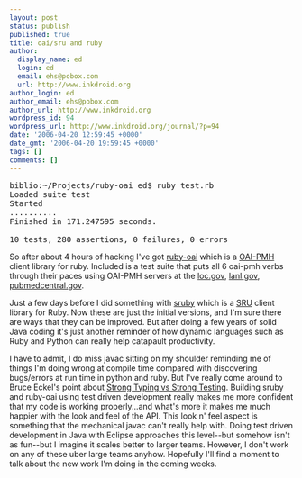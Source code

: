 ```yaml
---
layout: post
status: publish
published: true
title: oai/sru and ruby
author:
  display_name: ed
  login: ed
  email: ehs@pobox.com
  url: http://www.inkdroid.org
author_login: ed
author_email: ehs@pobox.com
author_url: http://www.inkdroid.org
wordpress_id: 94
wordpress_url: http://www.inkdroid.org/journal/?p=94
date: '2006-04-20 12:59:45 +0000'
date_gmt: '2006-04-20 19:59:45 +0000'
tags: []
comments: []
---
```


<pre>
biblio:~/Projects/ruby-oai ed$ ruby test.rb
Loaded suite test
Started
..........
Finished in 171.247595 seconds.

10 tests, 280 assertions, 0 failures, 0 errors
</pre>
<p>So after about 4 hours of hacking I've got <a href="http://oai.rubyforge.org">ruby-oai</a> which is a <a href="http://openarchives.com">OAI-PMH</a> client library for ruby. Included is a test suite that puts all 6 oai-pmh verbs through their paces using OAI-PMH servers at the <a href="http://loc.gov">loc.gov</a>, <a href="http://lanl.gov">lanl.gov</a>, <a href="http://pubmedcentral.gov">pubmedcentral.gov</a>.</p>
<p>Just a few days before I did something with <a href="http://sruby.rubyforge.org">sruby</a> which is a <a href="http://www.loc.gov/standards/sru">SRU</a> client library for Ruby. Now these are just the initial versions, and I'm sure there are ways that they can be improved. But after doing a few years of solid Java coding it's just another reminder of how dynamic languages such as Ruby and Python can really help catapault productivity.</p>
<p>I have to admit, I do miss javac sitting on my shoulder reminding me of things I'm doing wrong at compile time compared with discovering bugs/errors at run time in python and ruby. But I've really come around to Bruce Eckel's point about <a href="http://web.archive.org/web/20100209072034/http://mindview.net:80/WebLog/log-0025">Strong Typing vs Strong Testing</a>. Building sruby and ruby-oai using test driven development really makes me more confident that my code is working properly...and what's more it makes me much happier with the look and feel of the API. This look n' feel aspect is something that the mechanical javac can't really help with. Doing test driven development in Java with Eclipse approaches this level--but somehow isn't as fun--but I imagine it scales better to larger teams. However, I don't work on any of these uber large teams anyhow. Hopefully I'll find a moment to talk about the new work I'm doing in the coming weeks.</p>
